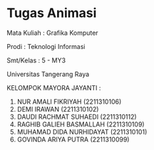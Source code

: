 # Tugas Animasi
Mata Kuliah : Grafika Komputer

Prodi : Teknologi Informasi

Smt/Kelas : 5 - MY3

Universitas Tangerang Raya



KELOMPOK MAYORA JAYANTI :
1. NUR AMALI FIKRIYAH (2211310106)
2. DEMI IRAWAN (2211310102)
3. DAUDI RACHMAT SUHAEDI (2211310112)
4. RAGHIB GALIEH BASMALLAH (2211310109)
5. MUHAMAD DIDA NURHIDAYAT (2211310101)
6. GOVINDA ARIYA PUTRA (2211310099)
